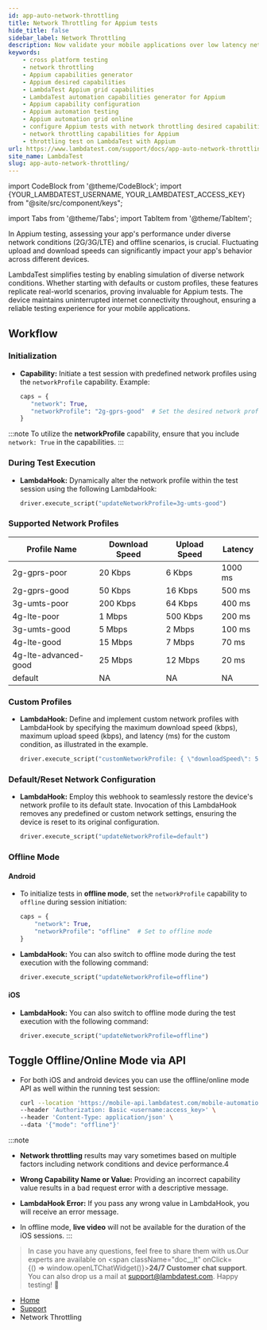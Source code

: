 ```yaml
---
id: app-auto-network-throttling
title: Network Throttling for Appium tests
hide_title: false
sidebar_label: Network Throttling
description: Now validate your mobile applications over low latency networks (2G/3G/LTE) or in offline mode with varying upload and download speeds. LambdaTest empowers you to simulate these mobile network conditions through its desired capabilities, ensuring comprehensive testing of your mobile applications.
keywords:
    - cross platform testing
    - network throttling
    - Appium capabilities generator
    - Appium desired capabilities
    - LambdaTest Appium grid capabilities
    - LambdaTest automation capabilities generator for Appium
    - Appium capability configuration
    - Appium automation testing
    - Appium automation grid online
    - configure Appium tests with network throttling desired capabilities
    - network throttling capabilities for Appium
    - throttling test on LambdaTest with Appium
url: https://www.lambdatest.com/support/docs/app-auto-network-throttling/
site_name: LambdaTest
slug: app-auto-network-throttling/
---
```

import CodeBlock from '@theme/CodeBlock';
import {YOUR_LAMBDATEST_USERNAME, YOUR_LAMBDATEST_ACCESS_KEY} from "@site/src/component/keys";

import Tabs from '@theme/Tabs';
import TabItem from '@theme/TabItem';

<script type="application/ld+json"
      dangerouslySetInnerHTML={{ __html: JSON.stringify({
       "@context": "https://schema.org",
        "@type": "BreadcrumbList",
        "itemListElement": [{
          "@type": "ListItem",
          "position": 1,
          "name": "LambdaTest",
          "item": "https://www.lambdatest.com"
        },{
          "@type": "ListItem",
          "position": 2,
          "name": "Support",
          "item": "https://www.lambdatest.com/support/docs/"
        },{
          "@type": "ListItem",
          "position": 3,
          "name": "Network Throttling",
          "item": "https://www.lambdatest.com/support/docs/app-auto-network-throttling/"
        }]
      })
    }}
></script>
In Appium testing, assessing your app's performance under diverse network conditions (2G/3G/LTE) and offline scenarios, is crucial. Fluctuating upload and download speeds can significantly impact your app's behavior across different devices.

LambdaTest simplifies testing by enabling simulation of diverse network conditions. Whether starting with defaults or custom profiles, these features replicate real-world scenarios, proving invaluable for Appium tests. The device maintains uninterrupted internet connectivity throughout, ensuring a reliable testing experience for your mobile applications.

## Workflow
### Initialization

- **Capability:** Initiate a test session with predefined network profiles using the `networkProfile` capability. Example:
     ```python
     caps = {
        "network": True,
        "networkProfile": "2g-gprs-good"  # Set the desired network profile
    }
    ```

:::note
To utilize the **networkProfile** capability, ensure that you include `network: True` in the capabilities.
:::  

### During Test Execution

- **LambdaHook:** Dynamically alter the network profile within the test session using the following LambdaHook:
    ```python
    driver.execute_script("updateNetworkProfile=3g-umts-good")
    ```

### Supported Network Profiles

| Profile Name             | Download Speed | Upload Speed | Latency |
|--------------------------|-----------------|--------------|---------|
| 2g-gprs-poor             | 20 Kbps         | 6 Kbps       | 1000 ms |
| 2g-gprs-good             | 50 Kbps         | 16 Kbps      | 500 ms  |
| 3g-umts-poor             | 200 Kbps        | 64 Kbps      | 400 ms  |
| 4g-lte-poor              | 1 Mbps          | 500 Kbps     | 200 ms  |
| 3g-umts-good             | 5 Mbps          | 2 Mbps       | 100 ms  |
| 4g-lte-good              | 15 Mbps         | 7 Mbps       | 70 ms   |
| 4g-lte-advanced-good     | 25 Mbps         | 12 Mbps      | 20 ms   |
| default                  | NA             | NA           | NA      |


### Custom Profiles

- **LambdaHook:** Define and implement custom network profiles with LambdaHook by specifying the maximum download speed (kbps), maximum upload speed (kbps), and latency (ms) for the custom condition, as illustrated in the example.
    ```python
    driver.execute_script("customNetworkProfile: { \"downloadSpeed\": 500, \"uploadSpeed\" : 250, \"latency\": 100 }" )
    ```

### Default/Reset Network Configuration

- **LambdaHook:** Employ this webhook to seamlessly restore the device's network profile to its default state. Invocation of this LambdaHook removes any predefined or custom network settings, ensuring the device is reset to its original configuration.
    ```python
    driver.execute_script("updateNetworkProfile=default")
    ```

### Offline Mode

#### Android

- To initialize tests in **offline mode**, set the `networkProfile` capability to `offline` during session initiation:
    ```python
    caps = {
        "network": True,
        "networkProfile": "offline"  # Set to offline mode
    }
    ```

- **LambdaHook:** You can also switch to offline mode during the test execution with the following command:
    ```python
    driver.execute_script("updateNetworkProfile=offline")
    ```

#### iOS

- **LambdaHook:** You can also switch to offline mode during the test execution with the following command:
    ```python
    driver.execute_script("updateNetworkProfile=offline")
    ```

## Toggle Offline/Online Mode via API

- For both iOS and android devices you can use the offline/online mode API as well within the running test session:

    ```bash
    curl --location 'https://mobile-api.lambdatest.com/mobile-automation/api/v1/sessions/<session-id>/update_network' \
    --header 'Authorization: Basic <username:access_key>' \
    --header 'Content-Type: application/json' \
    --data '{"mode": "offline"}'
    ```

:::note
- **Network throttling** results may vary sometimes based on multiple factors including network conditions and device performance.4

- **Wrong Capability Name or Value:** Providing an incorrect capability value results in a bad request error with a descriptive message.

- **LambdaHook Error:** If you pass any wrong value in LambdaHook, you will receive an error message.

- In offline mode, **live video** will not be available for the duration of the iOS sessions.
:::

> In case you have any questions, feel free to share them with us.Our experts are available on <span className="doc__lt" onClick={() => window.openLTChatWidget()}>**24/7 Customer chat support**</span>. You can also drop us a mail at support@lambdatest.com. Happy testing! 🙂

<nav aria-label="breadcrumbs">
  <ul className="breadcrumbs">
    <li className="breadcrumbs__item">
      <a className="breadcrumbs__link" href="https://www.lambdatest.com">
        Home
      </a>
    </li>
    <li className="breadcrumbs__item">
      <a className="breadcrumbs__link" target="_self" href="https://www.lambdatest.com/support/docs/">
        Support
      </a>
    </li>
    <li className="breadcrumbs__item breadcrumbs__item--active">
      <span className="breadcrumbs__link">
        Network Throttling
      </span>
    </li>
  </ul>
</nav>